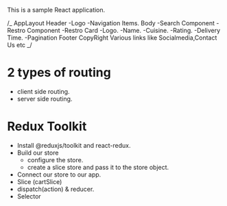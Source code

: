 This is a sample React application.

/_
AppLayout
Header
-Logo
-Navigation Items.
Body
-Search Component
-Restro Component
-Restro Card
-Logo.
-Name.
-Cuisine.
-Rating.
-Delivery Time.
-Pagination
Footer
CopyRight
Various links like Socialmedia,Contact Us etc
_/

# 2 types of routing

- client side routing.
- server side routing.

# Redux Toolkit

- Install @reduxjs/toolkit and react-redux.
- Build our store
  - configure the store.
  - create a slice store and pass it to the store object.
- Connect our store to our app.
- Slice (cartSlice)
- dispatch(action) & reducer.
- Selector

